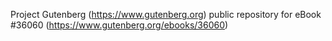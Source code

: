 Project Gutenberg (https://www.gutenberg.org) public repository for eBook #36060 (https://www.gutenberg.org/ebooks/36060)
